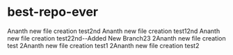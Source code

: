 # best-repo-ever
Ananth new file creation test2nd
Ananth new file creation test12nd
Ananth new file creation test22nd--Added New Branch23
2Ananth new file creation test
2Ananth new file creation test1
2Ananth new file creation test2
